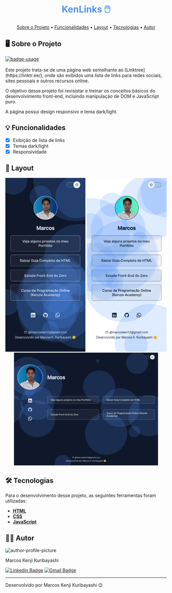 <!-- CABEÇALHO -->
<div id="readme-top" align="center">
    <h1 style="color: #4F91F9">
        KenLinks 🖱️
    </h1>
    <p>
        <a href="#%EF%B8%8F-sobre-o-projeto">Sobre o Projeto</a> •
        <a href="#-funcionalidades">Funcionalidades</a> •
        <a href="#-layout">Layout</a> •
        <a href="#%EF%B8%8F-tecnologias">Tecnologias</a> •
        <a href="#-autor">Autor</a>
    </p>
</div>

<!-- SOBRE O PROJETO -->

## 🖥️ Sobre o Projeto

<div>
    <a href="https://kenmarcos.github.io/kenlinks/">
        <img src="https://img.shields.io/badge/demo-ver%20aplicação-blue?style=for-the-badge" alt="badge-usage" >
    </a>
</div>
<br/>
Este projeto trata-se de uma página web semelhante ao [Linktree](https://linktr.ee/), onde são exibidos uma lista de links para redes sociais, sites pessoais e outros recursos online.

O objetivo desse projeto foi revisistar e treinar os conceitos básicos do desenvolvimento front-end, incluindo manipulação de DOM e JavaScript puro.

A página possui design responsivo e tema dark/light.

<!-- FUNCIONALIDADES -->

## 💡 Funcionalidades

- [x] Exibição de lista de links
- [x] Temas dark/light
- [x] Responsividade

<!-- LAYOUT -->

## 🎨 Layout

<p align="center">
  <img src="./assets/mobile-dark.png" width=250>

  <img src="./assets/mobile-light.png" width=250>

  <img src="./assets/medium-dark.png" width=450>
</p>

<!-- TECNOLOGIAS -->

## 🛠️ Tecnologias

Para o desenvolvimento desse projeto, as seguintes ferramentas foram utilizadas:

- **[HTML](https://pt-br.reactjs.org/)**
- **[CSS](https://nextjs.org/)**
- **[JavaScript](https://www.typescriptlang.org/)**

## 👨‍💻 Autor

<img style="border-radius: 15%;" src="https://gitlab.com/uploads/-/system/user/avatar/8603970/avatar.png?width=400" width=70 alt="author-profile-picture"/>

Marcos Kenji Kuribayashi

[![Linkedin Badge](https://img.shields.io/badge/-LinkedIn-blue?style=flat&logo=Linkedin&logoColor=white)](https://www.linkedin.com/in/marcos-kuribayashi/) [![Gmail Badge](https://img.shields.io/badge/-marcosken13@gmail.com-c14438?style=flat&logo=Gmail&logoColor=white)](mailto:marcosken13@gmail.com)

---

Desenvolvido por Marcos Kenji Kuribayashi 😉
